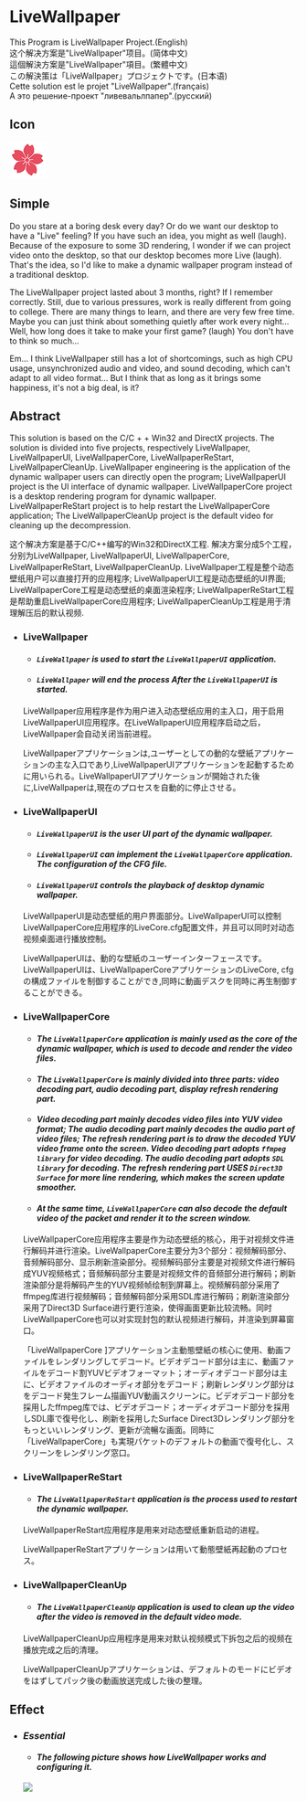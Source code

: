 # LiveWallpaper
This Program is LiveWallpaper Project.(English)  
这个解决方案是"LiveWallpaper"项目。(简体中文)  
這個解決方案是"LiveWallpaper"項目。(繁體中文)  
この解決策は「LiveWallpaper」プロジェクトです。(日本语)    
Cette solution est le projet "LiveWallpaper".(français)     
А это решение-проект "ливевальлпапер".(русский)  

## Icon
![](https://github.com/Alopex6414/LiveWallpaper/raw/master/Release/frame/Wait/Sakura.png)

## Simple
Do you stare at a boring desk every day? Or do we want our desktop to have a "Live" feeling? If you have such an idea, you might as well (laugh). Because of the exposure to some 3D rendering, I wonder if we can project video onto the desktop, so that our desktop becomes more Live (laugh). That's the idea, so I'd like to make a dynamic wallpaper program instead of a traditional desktop.


The LiveWallpaper project lasted about 3 months, right? If I remember correctly. Still, due to various pressures, work is really different from going to college. There are many things to learn, and there are very few free time. Maybe you can just think about something quietly after work every night... Well, how long does it take to make your first game? (laugh) You don't have to think so much...


Em... I think LiveWallpaper still has a lot of shortcomings, such as high CPU usage, unsynchronized audio and video, and sound decoding, which can't adapt to all video format... But I think that as long as it brings some happiness, it's not a big deal, is it?

## Abstract
This solution is based on the C/C + + Win32 and DirectX projects. The solution is divided into five projects, respectively LiveWallpaper, LiveWallpaperUI, LiveWallpaperCore, LiveWallpaperReStart, LiveWallpaperCleanUp. LiveWallpaper engineering is the application of the dynamic wallpaper users can directly open the program; LiveWallpaperUI project is the UI interface of dynamic wallpaper. LiveWallpaperCore project is a desktop rendering program for dynamic wallpaper. LiveWallpaperReStart project is to help restart the LiveWallpaperCore application; The LiveWallpaperCleanUp project is the default video for cleaning up the decompression.

这个解决方案是基于C/C++编写的Win32和DirectX工程. 解决方案分成5个工程，分别为LiveWallpaper, LiveWallpaperUI, LiveWallpaperCore, LiveWallpaperReStart, LiveWallpaperCleanUp. LiveWallpaper工程是整个动态壁纸用户可以直接打开的应用程序; LiveWallpaperUI工程是动态壁纸的UI界面; LiveWallpaperCore工程是动态壁纸的桌面渲染程序; LiveWallpaperReStart工程是帮助重启LiveWallpaperCore应用程序; LiveWallpaperCleanUp工程是用于清理解压后的默认视频.

  * ### LiveWallpaper
    * #### *`LiveWallpaper` is used to start the `LiveWallpaperUI` application.*  
    * #### *`LiveWallpaper` will end the process After the `LiveWallpaperUI` is started.*

    LiveWallpaper应用程序是作为用户进入动态壁纸应用的主入口，用于启用LiveWallpaperUI应用程序。在LiveWallpaperUI应用程序启动之后，LiveWallpaper会自动关闭当前进程。
    
    LiveWallpaperアプリケーションは,ユーザーとしての動的な壁紙アプリケーションの主な入口であり,LiveWallpaperUIアプリケーションを起動するために用いられる。LiveWallpaperUIアプリケーションが開始された後に,LiveWallpaperは,現在のプロセスを自動的に停止させる。

  * ### LiveWallpaperUI
    * #### *`LiveWallpaperUI` is the user UI part of the dynamic wallpaper.*  
    * #### *`LiveWallpaperUI` can implement the `LiveWallpaperCore` application. The configuration of the CFG file.*    
    * #### *`LiveWallpaperUI` controls the playback of desktop dynamic wallpaper.*    
    
    LiveWallpaperUI是动态壁纸的用户界面部分。LiveWallpaperUI可以控制LiveWallpaperCore应用程序的LiveCore.cfg配置文件，并且可以同时对动态视频桌面进行播放控制。    
    
    LiveWallpaperUIは、動的な壁紙のユーザーインターフェースです。LiveWallpaperUIは、LiveWallpaperCoreアプリケーションのLiveCore, cfgの構成ファイルを制御することができ,同時に動画デスクを同時に再生制御することができる。    
    
  * ### LiveWallpaperCore  
    * #### *The `LiveWallpaperCore` application is mainly used as the core of the dynamic wallpaper, which is used to decode and render the video files.*  
    * #### *The `LiveWallpaperCore` is mainly divided into three parts: video decoding part, audio decoding part, display refresh rendering part.*    
    * #### *Video decoding part mainly decodes video files into YUV video format; The audio decoding part mainly decodes the audio part of video files; The refresh rendering part is to draw the decoded YUV video frame onto the screen. Video decoding part adopts `ffmpeg library` for video decoding. The audio decoding part adopts `SDL library` for decoding. The refresh rendering part USES `Direct3D Surface` for more line rendering, which makes the screen update smoother.*      
    * #### *At the same time, `LiveWallpaperCore` can also decode the default video of the packet and render it to the screen window.*  
    
    LiveWallpaperCore应用程序主要是作为动态壁纸的核心，用于对视频文件进行解码并进行渲染。LiveWallpaperCore主要分为3个部分：视频解码部分、音频解码部分、显示刷新渲染部分。视频解码部分主要是对视频文件进行解码成YUV视频格式；音频解码部分主要是对视频文件的音频部分进行解码；刷新渲染部分是将解码产生的YUV视频帧绘制到屏幕上。视频解码部分采用了ffmpeg库进行视频解码；音频解码部分采用SDL库进行解码；刷新渲染部分采用了Direct3D Surface进行更行渲染，使得画面更新比较流畅。同时LiveWallpaperCore也可以对实现封包的默认视频进行解码，并渲染到屏幕窗口。  
    
    「LiveWallpaperCore ]アプリケーション主動態壁紙の核心に使用、動画ファイルをレンダリングしてデコード。ビデオデコード部分は主に、動画ファイルをデコード割YUVビデオフォーマット；オーディオデコード部分は主に、ビデオファイルのオーディオ部分をデコード；刷新レンダリング部分はをデコード発生フレーム描画YUV動画スクリーンに。ビデオデコード部分を採用したffmpeg库では、ビデオデコード；オーディオデコード部分を採用しSDL庫で復号化し、刷新を採用したSurface Direct3Dレンダリング部分をもっといいレンダリング、更新が流暢な画面。同時に「LiveWallpaperCore」も実現パケットのデフォルトの動画で復号化し、スクリーンをレンダリング窓口。  
    
  * ### LiveWallpaperReStart    
    * #### *The `LiveWallpaperReStart` application is the process used to restart the dynamic wallpaper.*
    
    LiveWallpaperReStart应用程序是用来对动态壁纸重新启动的进程。
    
    LiveWallpaperReStartアプリケーションは用いて動態壁紙再起動のプロセス。

  * ### LiveWallpaperCleanUp    
    * #### *The `LiveWallpaperCleanUp` application is used to clean up the video after the video is removed in the default video mode.* 
    
    LiveWallpaperCleanUp应用程序是用来对默认视频模式下拆包之后的视频在播放完成之后的清理。  
    
    LiveWallpaperCleanUpアプリケーションは、デフォルトのモードにビデオをはずしてパック後の動画放送完成した後の整理。  
    
## Effect    
  * ### *Essential*
    * #### *The following picture shows how LiveWallpaper works and configuring it.*
    ![](https://github.com/Alopex6414/LiveWallpaper/raw/master/Gif/Animation.gif)
